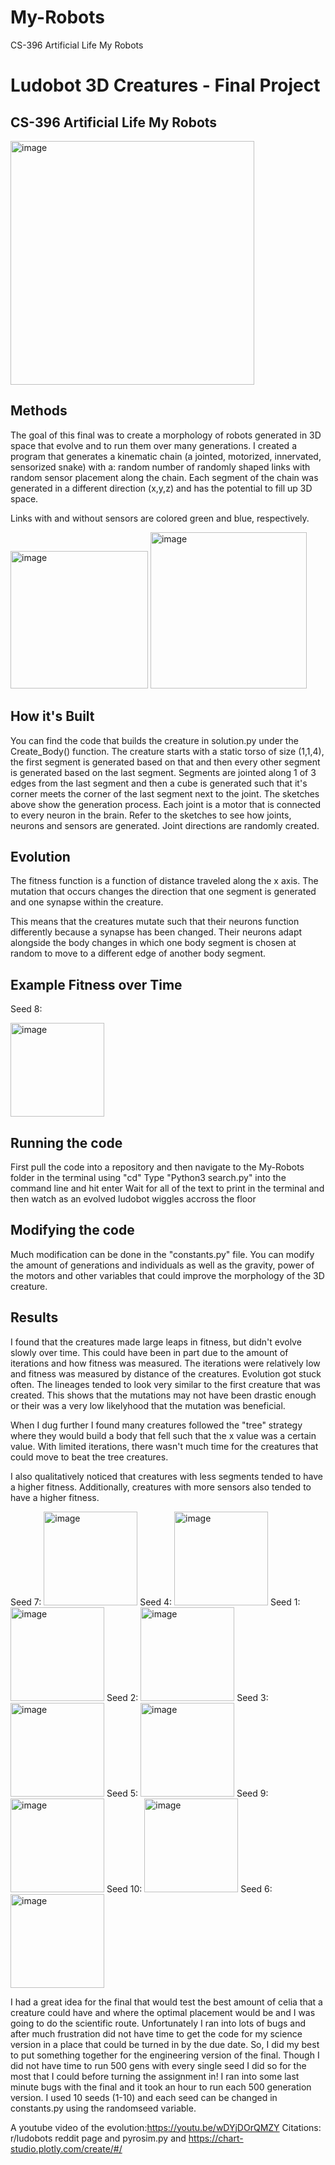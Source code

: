 # My-Robots
CS-396 Artificial Life My Robots
# Ludobot 3D Creatures - Final Project
## CS-396 Artificial Life My Robots

<img width="390" alt="image" src="https://user-images.githubusercontent.com/58791683/220250901-f95cc504-c984-48c0-9c22-c7510018b7ea.png">

## Methods
The goal of this final was to create a morphology of robots generated in 3D space that evolve and to run them over many generations. I created a program that generates a kinematic chain (a jointed, motorized, innervated, sensorized snake) with a: random number of randomly shaped links with random sensor placement along the chain. Each segment of the chain was generated in a different direction (x,y,z) and has the potential to fill up 3D space.

Links with and without sensors are colored green and blue, respectively.

<img width="220" alt="image" src="https://user-images.githubusercontent.com/58791683/220250771-22cff8b6-c8c7-4de0-8891-14183991b1b2.png">
<img width="250" alt="image" src="https://user-images.githubusercontent.com/58791683/220250804-d3155f26-fdde-40f0-8c9e-f92ebf5cf05a.png">

## How it's Built
You can find the code that builds the creature in solution.py under the Create_Body() function. The creature starts with a static torso of size (1,1,4), the first segment is generated based on that and then every other segment is generated based on the last segment. Segments are jointed along 1 of 3 edges from the last segment and then a cube is generated such that it's corner meets the corner of the last segment next to the joint. The sketches above show the generation process. Each joint is a motor that is connected to every neuron in the brain. Refer to the sketches to see how joints, neurons and sensors are generated. Joint directions are randomly created.

## Evolution
The fitness function is a function of distance traveled along the x axis. The mutation that occurs changes the direction that one segment is generated and one synapse within the creature.

This means that the creatures mutate such that their neurons function differently because a synapse has been changed. Their neurons adapt alongside the body changes in which one body segment is chosen at random to move to a different edge of another body segment.

## Example Fitness over Time
Seed 8:

<img width="150" alt="image" src=https://user-images.githubusercontent.com/58791683/225201675-c7b00d62-96e1-4bb3-86ae-1beb4baeb35a.png>


## Running the code
First pull the code into a repository and then navigate to the My-Robots folder in the terminal using "cd"
Type "Python3 search.py" into the command line and hit enter
Wait for all of the text to print in the terminal and then watch as an evolved ludobot wiggles accross the floor

## Modifying the code
Much modification can be done in the "constants.py" file. You can modify the amount of generations and individuals as well as the gravity, power of the motors and other variables that could improve the morphology of the 3D creature. 

## Results
I found that the creatures made large leaps in fitness, but didn't evolve slowly over time. This could have been in part due to the amount of iterations and how fitness was measured. The iterations were relatively low and fitness was measured by distance of the creatures. Evolution got stuck often. The lineages tended to look very similar to the first creature that was created. This shows that the mutations may not have been drastic enough or their was a very low likelyhood that the mutation was beneficial. 

When I dug further I found many creatures followed the "tree" strategy where they would build a body that fell such that the x value was a certain value. With limited iterations, there wasn't much time for the creatures that could move to beat the tree creatures. 

I also qualitatively noticed that creatures with less segments tended to have a higher fitness. Additionally, creatures with more sensors also tended to have a higher fitness.

Seed 7:
<img width="150" alt="image" src=https://user-images.githubusercontent.com/58791683/225202853-4c93c7a6-333f-40d4-984b-79f5cfdf699d.png>
Seed 4:
<img width="150" alt="image" src=https://user-images.githubusercontent.com/58791683/225202900-f4a41ee8-8e70-4b79-b73f-8210e28d13ec.png>
Seed 1:
<img width="150" alt="image" src=https://user-images.githubusercontent.com/58791683/225202954-b9b3fdbc-2874-4edf-86f5-b26b67393c5c.png>
Seed 2:
<img width="150" alt="image" src=https://user-images.githubusercontent.com/58791683/225202972-8d3749a6-3862-4eec-808b-6f96333643fb.png>
Seed 3:
<img width="150" alt="image" src=https://user-images.githubusercontent.com/58791683/225203013-76ef0056-1c39-4caa-8582-45f14e809a97.png>
Seed 5:
<img width="150" alt="image" src=https://user-images.githubusercontent.com/58791683/225202996-cdc7e2ba-b86c-4d0e-b195-c608346065f0.png>
Seed 9:
<img width="150" alt="image" src=https://user-images.githubusercontent.com/58791683/225202926-ef58629d-dffb-47fd-810d-63453a0f1bdb.png>
Seed 10:
<img width="150" alt="image" src=https://user-images.githubusercontent.com/58791683/225203040-2c289a44-514c-4894-b986-33b4ceacab55.png>
Seed 6:
<img width="150" alt="image" src=https://user-images.githubusercontent.com/58791683/225203055-4b125259-ae8c-4d31-96ae-f57efe5c39a2.png>

I had a great idea for the final that would test the best amount of celia that a creature could have and where the optimal placement would be and I was going to do the scientific route. Unfortunately I ran into lots of bugs and after much frustration did not have time to get the code for my science version in a place that could be turned in by the due date. So, I did my best to put something together for the engineering version of the final. Though I did not have time to run 500 gens with every single seed I did so for the most that I could before turning the assignment in! I ran into some last minute bugs with the final and it took an hour to run each 500 generation version. I used 10 seeds (1-10) and each seed can be changed in constants.py using the randomseed variable.

A youtube video of the evolution:https://youtu.be/wDYjDOrQMZY
Citations: r/ludobots reddit page and pyrosim.py and https://chart-studio.plotly.com/create/#/
